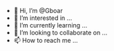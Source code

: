- 👋 Hi, I’m @Gboar
- 👀 I’m interested in ...
- 🌱 I’m currently learning ...
- 💞️ I’m looking to collaborate on ...
- 📫 How to reach me ...

<!---
Gboar/Gboar is a ✨ special ✨ repository because its `README.md` (this file) appears on your GitHub profile.
You can click the Preview link to take a look at your changes.
--->
